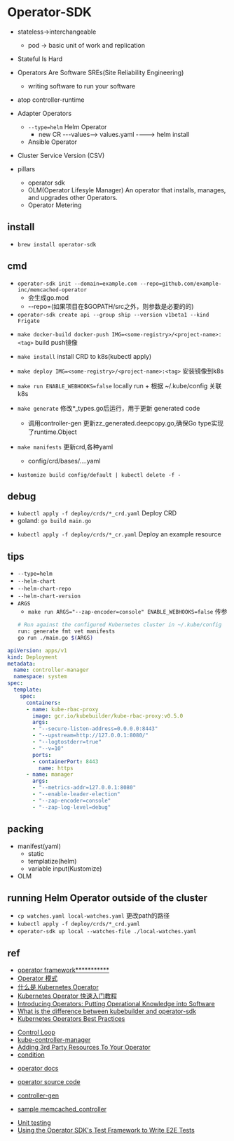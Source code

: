 # Operator-SDK

+ stateless->interchangeable
    + pod -> basic unit of work and replication
+ Stateful Is Hard
+ Operators Are Software SREs(Site Reliability Engineering)
    + writing software to run your software
+ atop controller-runtime

+ Adapter Operators
    + `--type=helm` Helm Operator
        + new CR  ---values-->  values.yaml  ----> helm install
    + Ansible Operator

+ Cluster Service Version (CSV)

+ pillars
    + operator sdk
    + OLM(Operator Lifesyle Manager)   An operator that installs, manages, and upgrades other Operators.
    + Operator Metering

## install
+ `brew install operator-sdk`


## cmd

+ `operator-sdk init --domain=example.com --repo=github.com/example-inc/memcached-operator`
    + 会生成go.mod
    + --repo=<path>(如果项目在$GOPATH/src之外，则参数是必要的的)
+ `operator-sdk create api --group ship --version v1beta1 --kind Frigate`


<!-- make -->
+ `make docker-build docker-push IMG=<some-registry>/<project-name>:<tag>` build push镜像
+ `make install` install CRD to k8s(kubectl apply)
+ `make deploy IMG=<some-registry>/<project-name>:<tag>` 安装镜像到k8s
+ `make run ENABLE_WEBHOOKS=false` locally run 
        + 根据 ~/.kube/config 关联k8s

+ `make generate` 修改*_types.go后运行，用于更新 generated code
    + 调用controller-gen 更新zz_generated.deepcopy.go,确保Go type实现了runtime.Object
+ `make manifests` 更新crd,各种yaml
    + config/crd/bases/....yaml


<!-- Uninstall the operator and its CRDs: -->
+ `kustomize build config/default | kubectl delete -f -` 




## debug
+ `kubectl apply -f deploy/crds/*_crd.yaml` Deploy CRD
+ goland: `go build main.go`
<!-- + `export OPERATOR_NAME=<operator-name>`Start the Operator in local mode
    + `operator-sdk up local --namespace default`-->
+ `kubectl apply -f deploy/crds/*_cr.yaml` Deploy an example resource 

## tips
+ `--type=helm`
+ `--helm-chart`
+ `--helm-chart-repo`
+ `--helm-chart-version`
+ `ARGS`
    + `make run ARGS="--zap-encoder=console" ENABLE_WEBHOOKS=false` 传参
    ```sh
    # Run against the configured Kubernetes cluster in ~/.kube/config
    run: generate fmt vet manifests
	go run ./main.go $(ARGS)
    ```
<!-- args array -->
```yaml
apiVersion: apps/v1
kind: Deployment
metadata:
  name: controller-manager
  namespace: system
spec:
  template:
    spec:
      containers:
      - name: kube-rbac-proxy
        image: gcr.io/kubebuilder/kube-rbac-proxy:v0.5.0
        args:
        - "--secure-listen-address=0.0.0.0:8443"
        - "--upstream=http://127.0.0.1:8080/"
        - "--logtostderr=true"
        - "--v=10"
        ports:
        - containerPort: 8443
          name: https
      - name: manager
        args:
        - "--metrics-addr=127.0.0.1:8080"
        - "--enable-leader-election"
        - "--zap-encoder=console"
        - "--zap-log-level=debug"
```
## packing

+ manifest(yaml)
    + static
    + templatize(helm)
    + variable input(Kustomize)
+ OLM

## running Helm Operator outside of the cluster

+ `cp watches.yaml local-watches.yaml`  更改path的路径
+ `kubectl apply -f deploy/crds/*_crd.yaml`
+ `operator-sdk up local --watches-file ./local-watches.yaml`

## ref
+ [operator framework***********](https://sdk.operatorframework.io/docs/)
+ [Operator 模式](https://kubernetes.io/zh/docs/concepts/extend-kubernetes/operator/)
+ [什么是 Kubernetes Operator](https://www.redhat.com/zh/topics/containers/what-is-a-kubernetes-operator)
+ [Kubernetes Operator 快速入门教程](https://www.qikqiak.com/post/k8s-operator-101/)
+ [Introducing Operators: Putting Operational Knowledge into Software](https://coreos.com/blog/introducing-operators.html)
+ [What is the difference between kubebuilder and operator-sdk](https://github.com/operator-framework/operator-sdk/issues/1758)
+ [Kubernetes Operators Best Practices](https://www.openshift.com/blog/kubernetes-operators-best-practices)

<!-- details -->
+ [Control Loop](https://kubernetes.io/zh/docs/concepts/architecture/controller/)
+ [kube-controller-manager](https://kubernetes.io/docs/reference/command-line-tools-reference/kube-controller-manager/)
+ [Adding 3rd Party Resources To Your Operator](https://sdk.operatorframework.io/docs/building-operators/golang/advanced-topics/)
+ [condition](https://sdk.operatorframework.io/docs/building-operators/golang/advanced-topics/)

<!--source code -->
+ [operator docs](https://sdk.operatorframework.io/docs/installation/install-operator-sdk/)
+ [operator source code](https://github.com/operator-framework)

+ [controller-gen](https://github.com/kubernetes-sigs/controller-tools)
<!-- sample code -->
+ [sample memcached_controller](https://github.com/operator-framework/operator-sdk/tree/master/testdata/go/v3/memcached-operator)


<!-- test -->
+ [Unit testing](https://github.com/operator-framework/operator-sdk/blob/8fb5317317d58a46eb28ca11cdf3e0ba2eb39c93/doc/user/unit-testing.md)
+ [Using the Operator SDK's Test Framework to Write E2E Tests](https://github.com/operator-framework/operator-sdk/blob/2f772d1dc2340dd19bdc3ec8c2dc9f0f77cc8297/doc/test-framework/writing-e2e-tests.md)